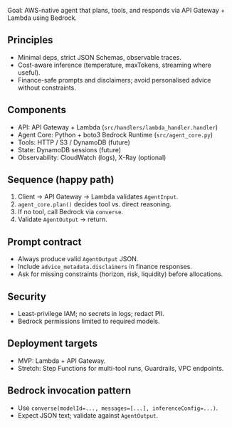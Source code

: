 Goal: AWS-native agent that plans, tools, and responds via API Gateway + Lambda using Bedrock.

## Principles
- Minimal deps, strict JSON Schemas, observable traces.
- Cost-aware inference (temperature, maxTokens, streaming where useful).
- Finance-safe prompts and disclaimers; avoid personalised advice without constraints.

## Components
- API: API Gateway + Lambda (`src/handlers/lambda_handler.handler`)
- Agent Core: Python + boto3 Bedrock Runtime (`src/agent_core.py`)
- Tools: HTTP / S3 / DynamoDB (future)
- State: DynamoDB sessions (future)
- Observability: CloudWatch (logs), X-Ray (optional)

## Sequence (happy path)
1. Client → API Gateway → Lambda validates `AgentInput`.
2. `agent_core.plan()` decides tool vs. direct reasoning.
3. If no tool, call Bedrock via `converse`.
4. Validate `AgentOutput` → return.

## Prompt contract
- Always produce valid `AgentOutput` JSON.
- Include `advice_metadata.disclaimers` in finance responses.
- Ask for missing constraints (horizon, risk, liquidity) before allocations.

## Security
- Least-privilege IAM; no secrets in logs; redact PII.
- Bedrock permissions limited to required models.

## Deployment targets
- MVP: Lambda + API Gateway.
- Stretch: Step Functions for multi-tool runs, Guardrails, VPC endpoints.

## Bedrock invocation pattern
- Use `converse(modelId=..., messages=[...], inferenceConfig=...)`.
- Expect JSON text; validate against `AgentOutput`.
